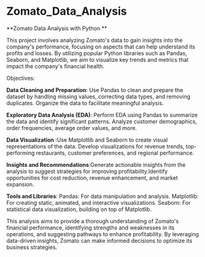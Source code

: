 # Zomato_Data_Analysis

**Zomato Data Analysis with Python **

This project involves analyzing Zomato's data to gain insights into the company's performance, focusing on aspects that can help understand its profits and losses. By utilizing popular Python libraries such as Pandas, Seaborn, and Matplotlib, we aim to visualize key trends and metrics that impact the company's financial health.

Objectives:

**Data Cleaning and Preparation**: Use Pandas to clean and prepare the dataset by handling missing values, correcting data types, and removing duplicates.
Organize the data to facilitate meaningful analysis.

**Exploratory Data Analysis (EDA)**: Perform EDA using Pandas to summarize the data and identify significant patterns.
Analyze customer demographics, order frequencies, average order values, and more.

**Data Visualization** :Use Matplotlib and Seaborn to create visual representations of the data. Develop visualizations for revenue trends, top-performing restaurants, customer preferences, and regional performance.

**Insights and Recommendations**:Generate actionable insights from the analysis to suggest strategies for improving profitability.Identify opportunities for cost reduction, revenue enhancement, and market expansion.

**Tools and Libraries**:
                        Pandas: For data manipulation and analysis.
                        Matplotlib: For creating static, animated, and interactive visualizations.
                        Seaborn: For statistical data visualization, building on top of Matplotlib.
                        
This analysis aims to provide a thorough understanding of Zomato's financial performance, identifying strengths and weaknesses in its operations, and suggesting pathways to enhance profitability. By leveraging data-driven insights, Zomato can make informed decisions to optimize its business strategies.
